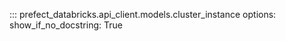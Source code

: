 ::: prefect_databricks.api_client.models.cluster_instance
    options:
      show_if_no_docstring: True